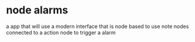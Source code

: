 # node alarms
 a app that will use a modern interface that is node based to use note nodes connected to a action node to trigger a alarm
